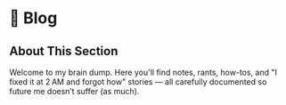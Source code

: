 # 🧠 Blog

## About This Section  
Welcome to my brain dump. Here you'll find notes, rants, how-tos, and "I fixed it at 2 AM and forgot how" stories — all carefully documented so future me doesn’t suffer (as much).
